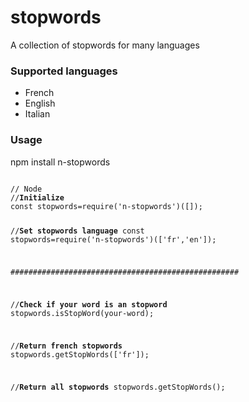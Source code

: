 # stopwords
A collection of stopwords for many languages

<h3>Supported languages</h3>
<ul>
<li>
French
</li>
<li>
English
</li>
<li>
Italian
</li>
</ul>
<h3> Usage</h3>
npm install n-stopwords
<pre>
<code>
// Node
//<strong>Initialize</strong>
const stopwords=require('n-stopwords')([]); 

//<strong>Set stopwords language</strong>
const stopwords=require('n-stopwords')(['fr','en']);

###################################################

//<strong>Check if your word is an stopword</strong>
stopwords.isStopWord(your-word);

//<strong>Return french stopwords</strong>
stopwords.getStopWords(['fr']);

//<strong>Return all stopwords</strong>
stopwords.getStopWords();

</code>
</pre>
